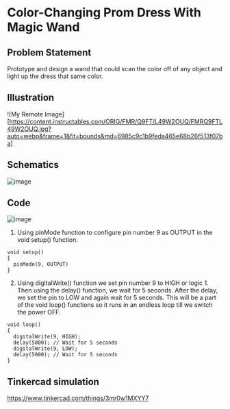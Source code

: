 # Color-Changing Prom Dress With Magic Wand
	
## Problem Statement
Prototype and design a wand that could scan the color off of any object and light up the dress that same color.

## Illustration
![My Remote Image][https://content.instructables.com/ORIG/FMR/Q9FT/L49W2OUQ/FMRQ9FTL49W2OUQ.jpg?auto=webp&frame=1&fit=bounds&md=6985c9c1b9feda465e68b26f513f07ba]
## Schematics

![image](https://user-images.githubusercontent.com/85028192/124805786-96dc7800-df79-11eb-86a4-c55f351caa7e.png)

## Code

![image](https://user-images.githubusercontent.com/85028192/124804514-0487a480-df78-11eb-9076-7723c8c8d46c.png)

1. Using pinMode function to configure pin number 9 as OUTPUT in the void setup() function.
```
void setup()
{
  pinMode(9, OUTPUT)
}
```

2. Using digitalWrite() function we set pin number 9 to HIGH or logic 1. Then using the delay() function, we wait for 5 seconds. After the delay, we set the pin to LOW and again wait for 5 seconds. This will be a part of the void loop() functions so it runs in an endless loop till we switch the power OFF.
```
void loop()
{
  digitalWrite(9, HIGH);
  delay(5000); // Wait for 5 seconds
  digitalWrite(9, LOW);
  delay(5000); // Wait for 5 seconds
}
```

## Tinkercad simulation

 https://www.tinkercad.com/things/3mr0w1MXYY7 

